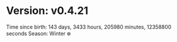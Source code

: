 # Version: v0.4.21
Time since birth: 143 days, 3433 hours, 205980 minutes, 12358800 seconds
Season: Winter ❄️
